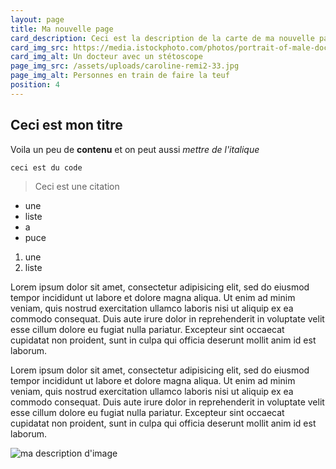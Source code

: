 ```yaml
---
layout: page
title: Ma nouvelle page
card_description: Ceci est la description de la carte de ma nouvelle page
card_img_src: https://media.istockphoto.com/photos/portrait-of-male-doctor-in-white-coat-and-stethoscope-standing-in-picture-id1327024466
card_img_alt: Un docteur avec un stétoscope
page_img_src: /assets/uploads/caroline-remi2-33.jpg
page_img_alt: Personnes en train de faire la teuf
position: 4
---
```

## Ceci est mon titre

Voila un peu de **contenu** et on peut aussi *mettre de l'italique*



`ceci est du code`

> Ceci est une citation

* une
* liste
* a
* puce



1. une
2. liste



Lorem ipsum dolor sit amet, consectetur adipisicing elit, sed do eiusmod tempor incididunt ut labore et dolore magna aliqua. Ut enim ad minim veniam, quis nostrud exercitation ullamco laboris nisi ut aliquip ex ea commodo consequat. Duis aute irure dolor in reprehenderit in voluptate velit esse cillum dolore eu fugiat nulla pariatur. Excepteur sint occaecat cupidatat non proident, sunt in culpa qui officia deserunt mollit anim id est laborum.

Lorem ipsum dolor sit amet, consectetur adipisicing elit, sed do eiusmod tempor incididunt ut labore et dolore magna aliqua. Ut enim ad minim veniam, quis nostrud exercitation ullamco laboris nisi ut aliquip ex ea commodo consequat. Duis aute irure dolor in reprehenderit in voluptate velit esse cillum dolore eu fugiat nulla pariatur. Excepteur sint occaecat cupidatat non proident, sunt in culpa qui officia deserunt mollit anim id est laborum.

![ma description d'image](/assets/uploads/waiting_room.jpg "mon titre")